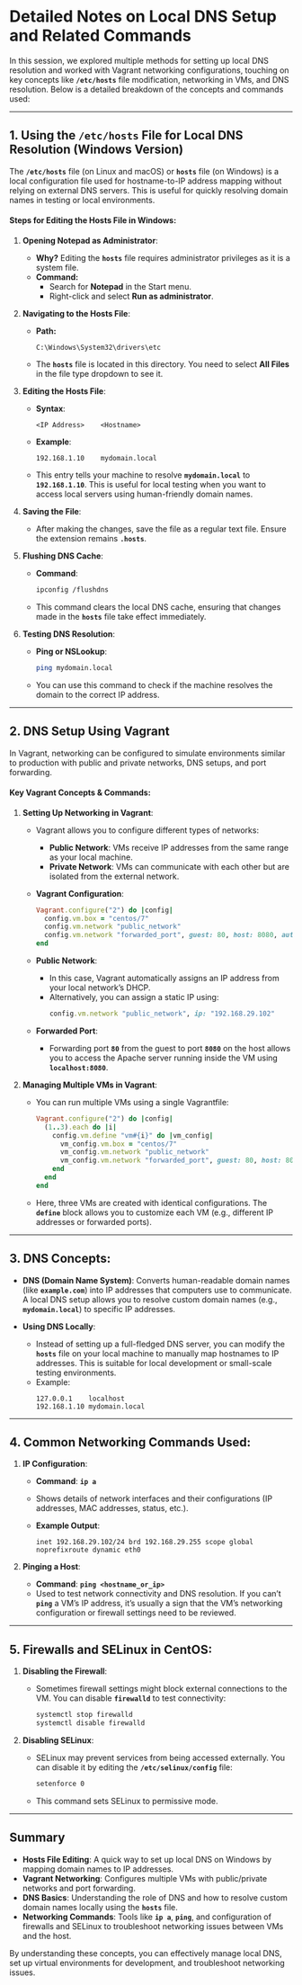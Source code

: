# Detailed Notes on Local DNS Setup and Related Commands

In this session, we explored multiple methods for setting up local DNS resolution and worked with Vagrant networking configurations, touching on key concepts like **`/etc/hosts`** file modification, networking in VMs, and DNS resolution. Below is a detailed breakdown of the concepts and commands used:

---

## 1. **Using the **`/etc/hosts`** File for Local DNS Resolution (Windows Version)**

The **`/etc/hosts`** file (on Linux and macOS) or **`hosts`** file (on Windows) is a local configuration file used for hostname-to-IP address mapping without relying on external DNS servers. This is useful for quickly resolving domain names in testing or local environments.

#### **Steps for Editing the Hosts File in Windows:**

1. **Opening Notepad as Administrator**:
   - **Why?** Editing the **`hosts`** file requires administrator privileges as it is a system file.
   - **Command:**
     - Search for **Notepad** in the Start menu.
     - Right-click and select **Run as administrator**.

2. **Navigating to the Hosts File**:
   - **Path:**
     ```
     C:\Windows\System32\drivers\etc
     ```
   - The **`hosts`** file is located in this directory. You need to select **All Files** in the file type dropdown to see it.

3. **Editing the Hosts File**:
   - **Syntax**:
     ```
     <IP Address>    <Hostname>
     ```
   - **Example**:
     ```
     192.168.1.10    mydomain.local
     ```
   - This entry tells your machine to resolve **`mydomain.local`** to **`192.168.1.10`**. This is useful for local testing when you want to access local servers using human-friendly domain names.

4. **Saving the File**:
   - After making the changes, save the file as a regular text file. Ensure the extension remains **`.hosts`**.

5. **Flushing DNS Cache**:
   - **Command**:
     ```bash
     ipconfig /flushdns
     ```
   - This command clears the local DNS cache, ensuring that changes made in the **`hosts`** file take effect immediately.

6. **Testing DNS Resolution**:
   - **Ping or NSLookup**:
     ```bash
     ping mydomain.local
     ```
   - You can use this command to check if the machine resolves the domain to the correct IP address.

---

## 2. **DNS Setup Using Vagrant**

In Vagrant, networking can be configured to simulate environments similar to production with public and private networks, DNS setups, and port forwarding.

#### **Key Vagrant Concepts & Commands**:

1. **Setting Up Networking in Vagrant**:
   - Vagrant allows you to configure different types of networks:
     - **Public Network**: VMs receive IP addresses from the same range as your local machine.
     - **Private Network**: VMs can communicate with each other but are isolated from the external network.

   - **Vagrant Configuration**:
     ```ruby
     Vagrant.configure("2") do |config|
       config.vm.box = "centos/7"
       config.vm.network "public_network"
       config.vm.network "forwarded_port", guest: 80, host: 8080, auto_correct: true
     end
     ```

   - **Public Network**:
     - In this case, Vagrant automatically assigns an IP address from your local network’s DHCP.
     - Alternatively, you can assign a static IP using:
       ```ruby
       config.vm.network "public_network", ip: "192.168.29.102"
       ```

   - **Forwarded Port**:
     - Forwarding port **`80`** from the guest to port **`8080`** on the host allows you to access the Apache server running inside the VM using **`localhost:8080`**.

2. **Managing Multiple VMs in Vagrant**:
   - You can run multiple VMs using a single Vagrantfile:
     ```ruby
     Vagrant.configure("2") do |config|
       (1..3).each do |i|
         config.vm.define "vm#{i}" do |vm_config|
           vm_config.vm.box = "centos/7"
           vm_config.vm.network "public_network"
           vm_config.vm.network "forwarded_port", guest: 80, host: 8080 + i, auto_correct: true
         end
       end
     end
     ```
   - Here, three VMs are created with identical configurations. The **`define`** block allows you to customize each VM (e.g., different IP addresses or forwarded ports).

---

## 3. **DNS Concepts:**

- **DNS (Domain Name System)**: Converts human-readable domain names (like **`example.com`**) into IP addresses that computers use to communicate. A local DNS setup allows you to resolve custom domain names (e.g., **`mydomain.local`**) to specific IP addresses.

- **Using DNS Locally**:
   - Instead of setting up a full-fledged DNS server, you can modify the **`hosts`** file on your local machine to manually map hostnames to IP addresses. This is suitable for local development or small-scale testing environments.
   - Example:
     ```
     127.0.0.1    localhost
     192.168.1.10 mydomain.local
     ```

---

## 4. **Common Networking Commands Used**:

1. **IP Configuration**:
   - **Command**: **`ip a`**
   - Shows details of network interfaces and their configurations (IP addresses, MAC addresses, status, etc.).
   
   - **Example Output**:
     ```
     inet 192.168.29.102/24 brd 192.168.29.255 scope global noprefixroute dynamic eth0
     ```

2. **Pinging a Host**:
   - **Command**: **`ping <hostname_or_ip>`**
   - Used to test network connectivity and DNS resolution. If you can’t **`ping`** a VM’s IP address, it’s usually a sign that the VM’s networking configuration or firewall settings need to be reviewed.

---

## 5. **Firewalls and SELinux in CentOS**:

1. **Disabling the Firewall**:
   - Sometimes firewall settings might block external connections to the VM. You can disable **`firewalld`** to test connectivity:
     ```bash
     systemctl stop firewalld
     systemctl disable firewalld
     ```

2. **Disabling SELinux**:
   - SELinux may prevent services from being accessed externally. You can disable it by editing the **`/etc/selinux/config`** file:
     ```bash
     setenforce 0
     ```
   - This command sets SELinux to permissive mode.

---

## Summary

- **Hosts File Editing**: A quick way to set up local DNS on Windows by mapping domain names to IP addresses.
- **Vagrant Networking**: Configures multiple VMs with public/private networks and port forwarding.
- **DNS Basics**: Understanding the role of DNS and how to resolve custom domain names locally using the **`hosts`** file.
- **Networking Commands**: Tools like **`ip a`**, **`ping`**, and configuration of firewalls and SELinux to troubleshoot networking issues between VMs and the host.

By understanding these concepts, you can effectively manage local DNS, set up virtual environments for development, and troubleshoot networking issues.
